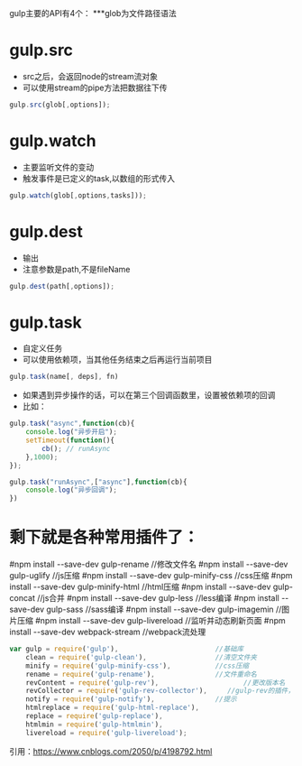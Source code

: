 gulp主要的API有4个：
***glob为文件路径语法


# gulp.src
- src之后，会返回node的stream流对象
- 可以使用stream的pipe方法把数据往下传
```js
gulp.src(glob[,options]);
```

# gulp.watch
- 主要监听文件的变动
- 触发事件是已定义的task,以数组的形式传入
```js
gulp.watch(glob[,options,tasks]));
```

# gulp.dest
- 输出
- 注意参数是path,不是fileName
``` js
gulp.dest(path[,options]);
```

# gulp.task
- 自定义任务
- 可以使用依赖项，当其他任务结束之后再运行当前项目
``` js
gulp.task(name[, deps], fn)
```

- 如果遇到异步操作的话，可以在第三个回调函数里，设置被依赖项的回调
- 比如：
``` js
gulp.task("async",function(cb){
    console.log("异步开启");
    setTimeout(function(){
        cb(); // runAsync
    },1000);
});

gulp.task("runAsync",["async"],function(cb){
    console.log("异步回调");
})
```


# 剩下就是各种常用插件了：
#npm install --save-dev gulp-rename //修改文件名
#npm install --save-dev gulp-uglify //js压缩
#npm install --save-dev gulp-minify-css //css压缩
#npm install --save-dev gulp-minify-html //html压缩
#npm install --save-dev gulp-concat //js合并
#npm install --save-dev gulp-less //less编译
#npm install --save-dev gulp-sass //sass编译
#npm install --save-dev gulp-imagemin //图片压缩
#npm install --save-dev gulp-livereload //监听并动态刷新页面
#npm install --save-dev webpack-stream //webpack流处理

```javascript
var gulp = require('gulp'),                        //基础库
    clean = require('gulp-clean'),                 //清空文件夹
    minify = require('gulp-minify-css'),           //css压缩
    rename = require('gulp-rename'),               //文件重命名
    revContent = require('gulp-rev'),                     //更改版本名
    revCollector = require('gulp-rev-collector'),     //gulp-rev的插件，用于html文件更改
    notify = require('gulp-notify'),               //提示
    htmlreplace = require('gulp-html-replace'),
    replace = require('gulp-replace'),
    htmlmin = require('gulp-htmlmin'),
    livereload = require('gulp-livereload');
```


引用：https://www.cnblogs.com/2050/p/4198792.html